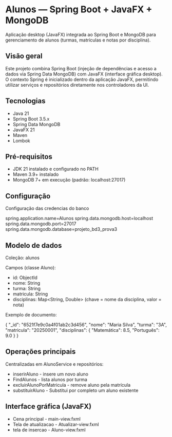 # Alunos — Spring Boot + JavaFX + MongoDB

Aplicação desktop (JavaFX) integrada ao Spring Boot e MongoDB para gerenciamento de alunos (turmas, matrículas e notas por disciplina).

## Visão geral
Este projeto combina Spring Boot (injeção de dependências e acesso a dados via Spring Data MongoDB) com JavaFX (interface gráfica desktop). O contexto Spring é inicializado dentro da aplicação JavaFX, permitindo utilizar serviços e repositórios diretamente nos controladores da UI.


## Tecnologias
- Java 21
- Spring Boot 3.5.x
- Spring Data MongoDB
- JavaFX 21
- Maven
- Lombok


## Pré-requisitos
- JDK 21 instalado e configurado no PATH
- Maven 3.9+ instalado
- MongoDB 7+ em execução (padrão: localhost:27017)


## Configuração
Configuração das credencias do banco

spring.application.name=Alunos
spring.data.mongodb.host=localhost
spring.data.mongodb.port=27017
spring.data.mongodb.database=projeto_bd3_prova3


## Modelo de dados
Coleção: alunos


Campos (classe Aluno):
- id: ObjectId
- nome: String
- turma: String
- matricula: String
- disciplinas: Map<String, Double> (chave = nome da disciplina, valor = nota)

Exemplo de documento:

{
"_id": "6521f7e9c0a4f01ab2c3d456",
"nome": "Maria Silva",
"turma": "3A",
"matricula": "20250001",
"disciplinas": {
"Matemática": 8.5,
"Português": 9.0
}
}


## Operações principais
Centralizadas em AlunoService e repositórios:
- inserirAluno - insere um novo aluno
- FindAlunos - lista alunos por turma
- excluirAlunoPorMatricula - remove aluno pela matrícula
- substituirAluno - Substitui por completo um aluno existente


## Interface gráfica (JavaFX)
- Cena principal - main-view.fxml
- Tela de atualizacao - Atualizar-view.fxml
- tela de insercao - Aluno-view.fxml 

